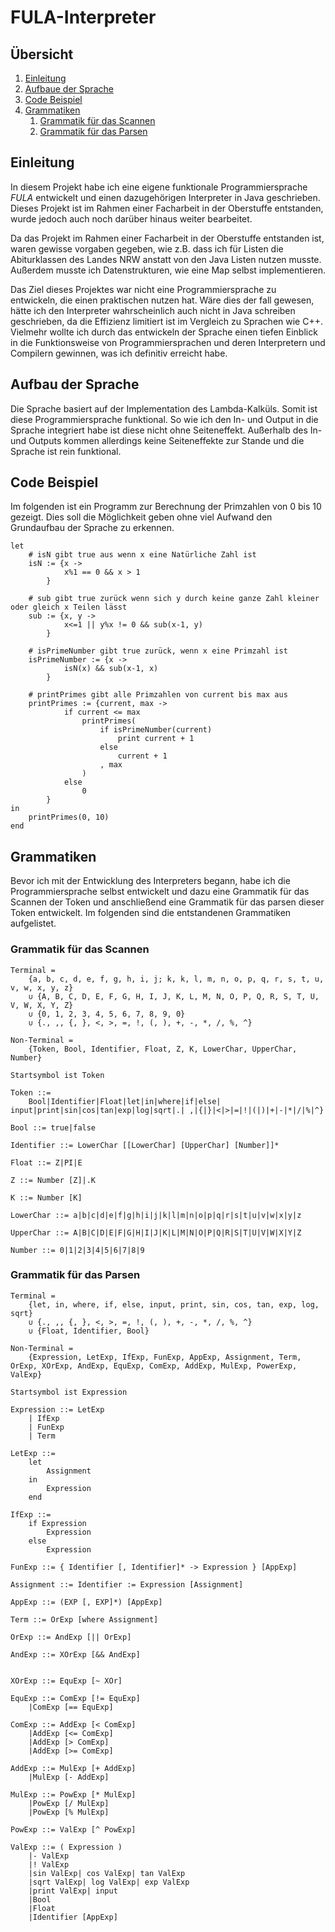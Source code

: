 # FULA-Interpreter

## Übersicht

1. [Einleitung](#einleitung)
2. [Aufbaue der Sprache](#aufbaue-der-sprache)
3. [Code Beispiel](#code-beispiel)
4. [Grammatiken](#grammatiken)
    1. [Grammatik für das Scannen](#grammatik-für-das-scannen)
    2. [Grammatik für das Parsen](#grammatik-für-das-parsen)

## Einleitung

In diesem Projekt habe ich eine eigene funktionale Programmiersprache _FULA_ entwickelt und einen dazugehörigen Interpreter in Java geschrieben. Dieses Projekt ist im Rahmen einer Facharbeit in der Oberstuffe entstanden, wurde jedoch auch noch darüber hinaus weiter bearbeitet.

Da das Projekt im Rahmen einer Facharbeit in der Oberstuffe entstanden ist, waren gewisse vorgaben gegeben, wie z.B. dass ich für Listen die Abiturklassen des Landes NRW anstatt von den Java Listen nutzen musste. Außerdem musste ich Datenstrukturen, wie eine Map selbst implementieren.

Das Ziel dieses Projektes war nicht eine Programmiersprache zu entwickeln, die einen praktischen nutzen hat. Wäre dies der fall gewesen, hätte ich den Interpreter wahrscheinlich auch nicht in Java schreiben geschrieben, da die Effizienz limitiert ist im Vergleich zu Sprachen wie C++. Vielmehr wollte ich durch das entwickeln der Sprache einen tiefen Einblick in die Funktionsweise von Programmiersprachen und deren Interpretern und Compilern gewinnen, was ich definitiv erreicht habe. 

## Aufbau der Sprache

Die Sprache basiert auf der Implementation des Lambda-Kalküls. Somit ist diese Programmiersprache funktional. So wie ich den In- und Output in die Sprache integriert habe ist diese nicht ohne Seiteneffekt. Außerhalb des In- und Outputs kommen allerdings keine Seiteneffekte zur Stande und die Sprache ist rein funktional.

## Code Beispiel

Im folgenden ist ein Programm zur Berechnung der Primzahlen von 0 bis 10 gezeigt. Dies soll die Möglichkeit geben ohne viel Aufwand den Grundaufbau der Sprache zu erkennen.

```
let
    # isN gibt true aus wenn x eine Natürliche Zahl ist
    isN := {x ->
            x%1 == 0 && x > 1
        }

    # sub gibt true zurück wenn sich y durch keine ganze Zahl kleiner oder gleich x Teilen lässt
    sub := {x, y ->
            x<=1 || y%x != 0 && sub(x-1, y)
        }

    # isPrimeNumber gibt true zurück, wenn x eine Primzahl ist
    isPrimeNumber := {x ->
            isN(x) && sub(x-1, x)
        }

    # printPrimes gibt alle Primzahlen von current bis max aus
    printPrimes := {current, max ->
            if current <= max
                printPrimes(
                    if isPrimeNumber(current)
                        print current + 1
                    else
                        current + 1
                    , max
                )
            else
                0
        }
in
    printPrimes(0, 10)
end
```

## Grammatiken

Bevor ich mit der Entwicklung des Interpreters begann, habe ich die Programmiersprache selbst entwickelt und dazu eine Grammatik für das Scannen der Token und anschließend eine Grammatik für das parsen dieser Token entwickelt. Im folgenden sind die entstandenen Grammatiken aufgelistet.

### Grammatik für das Scannen

```
Terminal =
    {a, b, c, d, e, f, g, h, i, j; k, k, l, m, n, o, p, q, r, s, t, u, v, w, x, y, z}
    ∪ {A, B, C, D, E, F, G, H, I, J, K, L, M, N, O, P, Q, R, S, T, U, V, W, X, Y, Z}
    ∪ {0, 1, 2, 3, 4, 5, 6, 7, 8, 9, 0}
    ∪ {., ,, {, }, <, >, =, !, (, ), +, -, *, /, %, ^}

Non-Terminal =
    {Token, Bool, Identifier, Float, Z, K, LowerChar, UpperChar, Number}

Startsymbol ist Token

Token ::=
    Bool|Identifier|Float|let|in|where|if|else| input|print|sin|cos|tan|exp|log|sqrt|.| ,|{|}|<|>|=|!|(|)|+|-|*|/|%|^}

Bool ::= true|false

Identifier ::= LowerChar [[LowerChar] [UpperChar] [Number]]*

Float ::= Z|PI|E

Z ::= Number [Z]|.K

K ::= Number [K]

LowerChar ::= a|b|c|d|e|f|g|h|i|j|k|l|m|n|o|p|q|r|s|t|u|v|w|x|y|z

UpperChar ::= A|B|C|D|E|F|G|H|I|J|K|L|M|N|O|P|Q|R|S|T|U|V|W|X|Y|Z

Number ::= 0|1|2|3|4|5|6|7|8|9
```

### Grammatik für das Parsen

```
Terminal =
    {let, in, where, if, else, input, print, sin, cos, tan, exp, log, sqrt}
    ∪ {., ,, {, }, <, >, =, !, (, ), +, -, *, /, %, ^}
    ∪ {Float, Identifier, Bool}

Non-Terminal =
    {Expression, LetExp, IfExp, FunExp, AppExp, Assignment, Term, OrExp, XOrExp, AndExp, EquExp, ComExp, AddExp, MulExp, PowerExp, ValExp}

Startsymbol ist Expression

Expression ::= LetExp
    | IfExp
    | FunExp
    | Term

LetExp ::=
    let
        Assignment
    in
        Expression
    end

IfExp ::=
    if Expression
        Expression
    else
        Expression

FunExp ::= { Identifier [, Identifier]* -> Expression } [AppExp]

Assignment ::= Identifier := Expression [Assignment]

AppExp ::= (EXP [, EXP]*) [AppExp]

Term ::= OrExp [where Assignment]

OrExp ::= AndExp [|| OrExp]

AndExp ::= XOrExp [&& AndExp]


XOrExp ::= EquExp [~ XOr]

EquExp ::= ComExp [!= EquExp]
    |ComExp [== EquExp]

ComExp ::= AddExp [< ComExp]
    |AddExp [<= ComExp]
    |AddExp [> ComExp]
    |AddExp [>= ComExp]

AddExp ::= MulExp [+ AddExp]
    |MulExp [- AddExp]

MulExp ::= PowExp [* MulExp]
    |PowExp [/ MulExp]
    |PowExp [% MulExp]

PowExp ::= ValExp [^ PowExp]

ValExp ::= ( Expression )
    |- ValExp
    |! ValExp
    |sin ValExp| cos ValExp| tan ValExp
    |sqrt ValExp| log ValExp| exp ValExp
    |print ValExp| input
    |Bool
    |Float
    |Identifier [AppExp]
```
